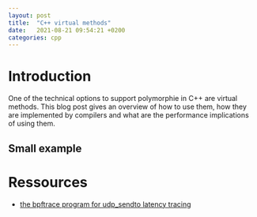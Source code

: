 ```yaml
---
layout: post
title:  "C++ virtual methods"
date:   2021-08-21 09:54:21 +0200
categories: cpp
---
```

# Introduction

One of the technical options to support polymorphie in C++ are virtual methods. This blog post gives an overview of how to use them, how they are implemented by compilers and what are the performance implications of using them.

## Small example



# Ressources
* [the bpftrace program for udp_sendto latency tracing](https://github.com/matkonnerth/bpfExamples/blob/master/udp_sendto.bt)
